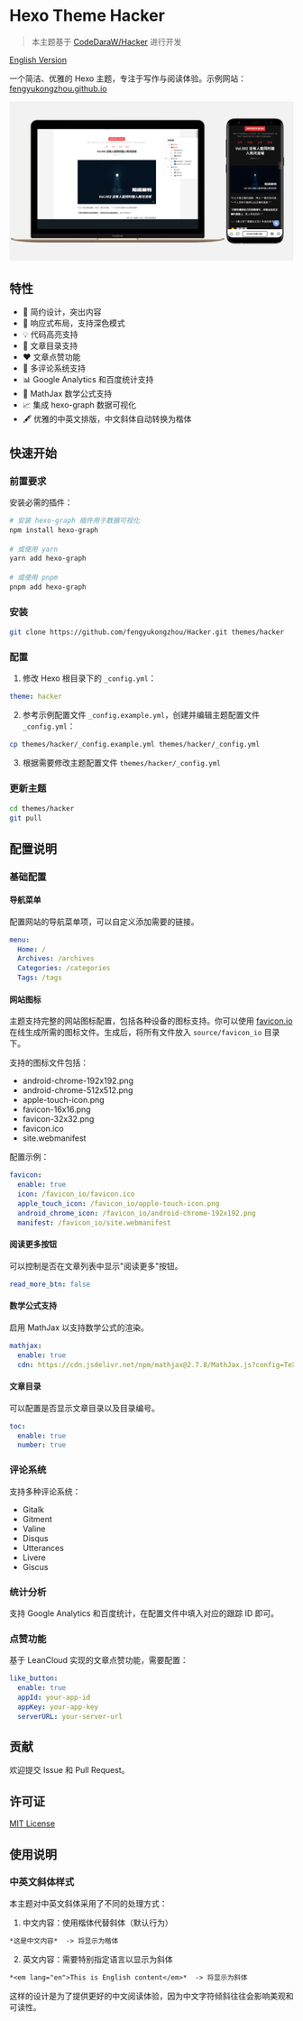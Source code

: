 # Hexo Theme Hacker

> 本主题基于 [CodeDaraW/Hacker](https://github.com/CodeDaraW/Hacker) 进行开发

[English Version](README_EN.md)

一个简洁、优雅的 Hexo 主题，专注于写作与阅读体验。示例网站：[fengyukongzhou.github.io](https://fengyukongzhou.github.io)

![Hacker主题预览](preview.png)

## 特性

- 🎨 简约设计，突出内容
- 📱 响应式布局，支持深色模式
- 💡 代码高亮支持
- 📑 文章目录支持
- ❤️ 文章点赞功能
- 💬 多评论系统支持
- 📊 Google Analytics 和百度统计支持
- 📝 MathJax 数学公式支持
- 📈 集成 hexo-graph 数据可视化
- 🖋 优雅的中英文排版，中文斜体自动转换为楷体

## 快速开始

### 前置要求

安装必需的插件：
```bash
# 安装 hexo-graph 插件用于数据可视化
npm install hexo-graph

# 或使用 yarn
yarn add hexo-graph

# 或使用 pnpm
pnpm add hexo-graph
```

### 安装

```bash
git clone https://github.com/fengyukongzhou/Hacker.git themes/hacker
```

### 配置

1. 修改 Hexo 根目录下的 `_config.yml`：
```yaml
theme: hacker
```

2. 参考示例配置文件 `_config.example.yml`，创建并编辑主题配置文件 `_config.yml`：
```bash
cp themes/hacker/_config.example.yml themes/hacker/_config.yml
```

3. 根据需要修改主题配置文件 `themes/hacker/_config.yml`

### 更新主题

```bash
cd themes/hacker
git pull
```

## 配置说明

### 基础配置

#### 导航菜单
配置网站的导航菜单项，可以自定义添加需要的链接。

```yaml
menu:
  Home: /
  Archives: /archives
  Categories: /categories
  Tags: /tags
```

#### 网站图标
主题支持完整的网站图标配置，包括各种设备的图标支持。你可以使用 [favicon.io](https://favicon.io/favicon-converter/) 在线生成所需的图标文件。生成后，将所有文件放入 `source/favicon_io` 目录下。

支持的图标文件包括：
- android-chrome-192x192.png
- android-chrome-512x512.png
- apple-touch-icon.png
- favicon-16x16.png
- favicon-32x32.png
- favicon.ico
- site.webmanifest

配置示例：
```yaml
favicon:
  enable: true
  icon: /favicon_io/favicon.ico
  apple_touch_icon: /favicon_io/apple-touch-icon.png
  android_chrome_icon: /favicon_io/android-chrome-192x192.png
  manifest: /favicon_io/site.webmanifest
```

#### 阅读更多按钮
可以控制是否在文章列表中显示"阅读更多"按钮。

```yaml
read_more_btn: false
```

#### 数学公式支持
启用 MathJax 以支持数学公式的渲染。

```yaml
mathjax:
  enable: true
  cdn: https://cdn.jsdelivr.net/npm/mathjax@2.7.8/MathJax.js?config=TeX-AMS-MML_HTMLorMML
```

#### 文章目录
可以配置是否显示文章目录以及目录编号。

```yaml
toc:
  enable: true
  number: true
```

### 评论系统

支持多种评论系统：
- Gitalk
- Gitment
- Valine
- Disqus
- Utterances
- Livere
- Giscus

### 统计分析

支持 Google Analytics 和百度统计，在配置文件中填入对应的跟踪 ID 即可。

### 点赞功能

基于 LeanCloud 实现的文章点赞功能，需要配置：
```yaml
like_button:
  enable: true
  appId: your-app-id
  appKey: your-app-key
  serverURL: your-server-url
```

## 贡献

欢迎提交 Issue 和 Pull Request。

## 许可证

[MIT License](LICENSE)

## 使用说明

### 中英文斜体样式

本主题对中英文斜体采用了不同的处理方式：

1. 中文内容：使用楷体代替斜体（默认行为）
```markdown
*这是中文内容*  -> 将显示为楷体
```

2. 英文内容：需要特别指定语言以显示为斜体
```markdown
*<em lang="en">This is English content</em>*  -> 将显示为斜体
```

这样的设计是为了提供更好的中文阅读体验，因为中文字符倾斜往往会影响美观和可读性。 